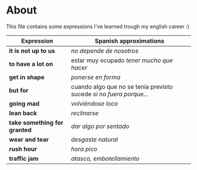 # About
This file contains some expressions I've learned trough my english career :)

|**Expression**|Spanish approximations|
|-|-|
|**it is not up to us**|*no depende de nosotros*|
|**to have a lot on**|estar muy ocupado *tener mucho que hacer*|
|**get in shape**|*ponerse en forma*|
|**but for**|cuando algo que no se tenía previsto sucede *si no fuera porque...*|
|**going mad**|*volviéndose loco*|
|**lean back**|*reclinarse*|
|**take something for granted**|*dar algo por sentado*|
|**wear and tear**|*desgaste natural*|
|**rush hour**|*hora pico*|
|**traffic jam**|*atasco, embotellamiento*|